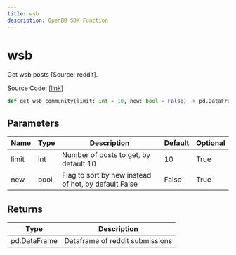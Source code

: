```yaml
---
title: wsb
description: OpenBB SDK Function
---
```


# wsb

Get wsb posts [Source: reddit].

Source Code: [[link](https://github.com/OpenBB-finance/OpenBBTerminal/tree/main/openbb_terminal/common/behavioural_analysis/reddit_model.py#L602)]

```python
def get_wsb_community(limit: int = 10, new: bool = False) -> pd.DataFrame
```
## Parameters

| Name | Type | Description | Default | Optional |
| ---- | ---- | ----------- | ------- | -------- |
| limit | int | Number of posts to get, by default 10 | 10 | True |
| new | bool | Flag to sort by new instead of hot, by default False | False | True |

## Returns

| Type | Description |
| ---- | ----------- |
| pd.DataFrame | Dataframe of reddit submissions |

